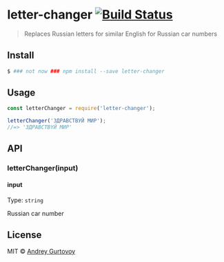 # letter-changer [![Build Status](https://travis-ci.org/jt3k/letter-changer.svg?branch=master)](https://travis-ci.org/jt3k/letter-changer)

> Replaces Russian letters for similar English for Russian car numbers


## Install

```bash
$ ### not now ### npm install --save letter-changer
```


## Usage

```js
const letterChanger = require('letter-changer');

letterChanger('ЗДРАВСТВУЙ МИР');
//=> 'ЗДPABCTBYЙ MИP'
```


## API

### letterChanger(input)

#### input

Type: `string`

Russian car number

## License

MIT © [Andrey Gurtovoy](https://github.com/jt3k)
